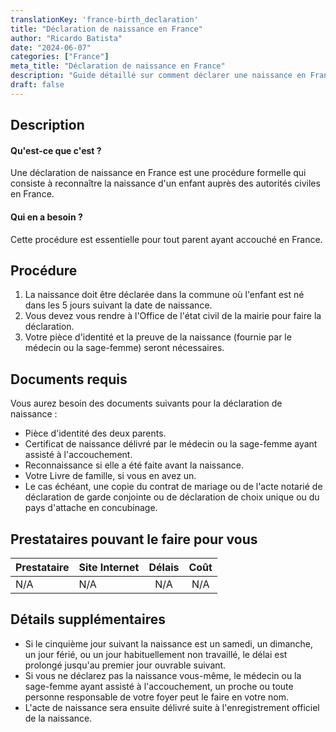```yaml
---
translationKey: 'france-birth_declaration'
title: "Déclaration de naissance en France"
author: "Ricardo Batista"
date: "2024-06-07"
categories: ["France"]
meta_title: "Déclaration de naissance en France"
description: "Guide détaillé sur comment déclarer une naissance en France"
draft: false
---
```


## Description
#### Qu'est-ce que c'est ?
Une déclaration de naissance en France est une procédure formelle qui consiste à reconnaître la naissance d'un enfant auprès des autorités civiles en France.

#### Qui en a besoin ?
Cette procédure est essentielle pour tout parent ayant accouché en France.

## Procédure
1. La naissance doit être déclarée dans la commune où l'enfant est né dans les 5 jours suivant la date de naissance.
2. Vous devez vous rendre à l'Office de l'état civil de la mairie pour faire la déclaration.
3. Votre pièce d'identité et la preuve de la naissance (fournie par le médecin ou la sage-femme) seront nécessaires.

## Documents requis
Vous aurez besoin des documents suivants pour la déclaration de naissance :
- Pièce d'identité des deux parents.
- Certificat de naissance délivré par le médecin ou la sage-femme ayant assisté à l'accouchement.
- Reconnaissance si elle a été faite avant la naissance.
- Votre Livre de famille, si vous en avez un.
- Le cas échéant, une copie du contrat de mariage ou de l'acte notarié de déclaration de garde conjointe ou de déclaration de choix unique ou du pays d'attache en concubinage.

## Prestataires pouvant le faire pour vous

| Prestataire     |     Site Internet     |     Délais    |       Coût      |
| --------------- | --------------- |  :-------------: | :-------------: |
| N/A    |  N/A       |      N/A      |        N/A       |

## Détails supplémentaires
- Si le cinquième jour suivant la naissance est un samedi, un dimanche, un jour férié, ou un jour habituellement non travaillé, le délai est prolongé jusqu'au premier jour ouvrable suivant.
- Si vous ne déclarez pas la naissance vous-même, le médecin ou la sage-femme ayant assisté à l'accouchement, un proche ou toute personne responsable de votre foyer peut le faire en votre nom.
- L'acte de naissance sera ensuite délivré suite à l'enregistrement officiel de la naissance.